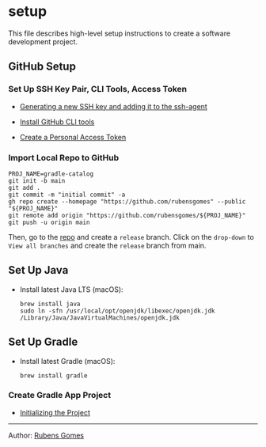 # setup

This file describes high-level setup instructions to create a software 
development project.

## GitHub Setup

### Set Up SSH Key Pair, CLI Tools, Access Token

- [Generating a new SSH key and adding it to the ssh-agent](https://docs.github.com/en/authentication/connecting-to-github-with-ssh/generating-a-new-ssh-key-and-adding-it-to-the-ssh-agent)

- [Install GitHub CLI tools](https://github.com/cli/cli)

- [Create a Personal Access Token](https://docs.github.com/en/authentication/keeping-your-account-and-data-secure/managing-your-personal-access-tokens)

### Import Local Repo to GitHub

```shell
PROJ_NAME=gradle-catalog
git init -b main
git add .
git commit -m "initial commit" -a
gh repo create --homepage "https://github.com/rubensgomes" --public "${PROJ_NAME}"
git remote add origin "https://github.com/rubensgomes/${PROJ_NAME}"
git push -u origin main
```

Then, go to the [repo](https://github.com/rubensgomes/gradle-catalog) and create a `release` branch. Click on the 
`drop-down` to `View all branches` and create the `release` branch from main.

## Set Up Java

- Install latest Java LTS (macOS):

   ```shell
   brew install java
   sudo ln -sfn /usr/local/opt/openjdk/libexec/openjdk.jdk /Library/Java/JavaVirtualMachines/openjdk.jdk
   ```

## Set Up Gradle

- Install latest Gradle (macOS):

   ```shell
   brew install gradle
   ```

### Create Gradle App Project

- [Initializing the Project](https://docs.gradle.org/current/userguide/part1_gradle_init.html)


---
Author:  [Rubens Gomes](https://rubensgomes.com/)